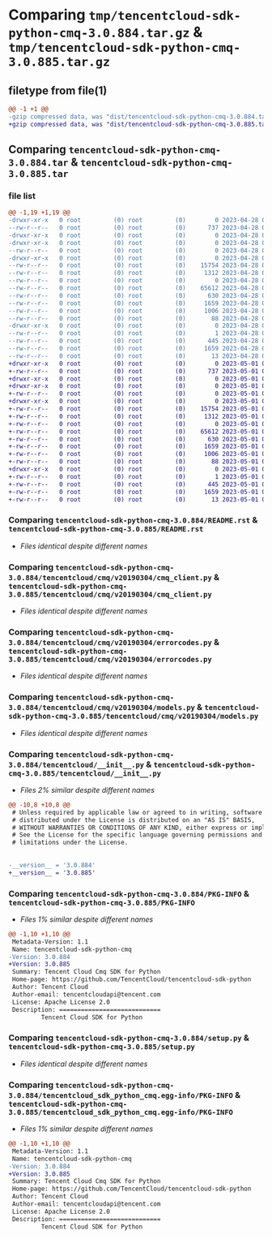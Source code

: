 # Comparing `tmp/tencentcloud-sdk-python-cmq-3.0.884.tar.gz` & `tmp/tencentcloud-sdk-python-cmq-3.0.885.tar.gz`

## filetype from file(1)

```diff
@@ -1 +1 @@
-gzip compressed data, was "dist/tencentcloud-sdk-python-cmq-3.0.884.tar", last modified: Fri Apr 28 02:09:46 2023, max compression
+gzip compressed data, was "dist/tencentcloud-sdk-python-cmq-3.0.885.tar", last modified: Mon May  1 00:33:16 2023, max compression
```

## Comparing `tencentcloud-sdk-python-cmq-3.0.884.tar` & `tencentcloud-sdk-python-cmq-3.0.885.tar`

### file list

```diff
@@ -1,19 +1,19 @@
-drwxr-xr-x   0 root         (0) root         (0)        0 2023-04-28 02:09:46.000000 tencentcloud-sdk-python-cmq-3.0.884/
--rw-r--r--   0 root         (0) root         (0)      737 2023-04-28 02:09:46.000000 tencentcloud-sdk-python-cmq-3.0.884/README.rst
-drwxr-xr-x   0 root         (0) root         (0)        0 2023-04-28 02:09:46.000000 tencentcloud-sdk-python-cmq-3.0.884/tencentcloud/
-drwxr-xr-x   0 root         (0) root         (0)        0 2023-04-28 02:09:46.000000 tencentcloud-sdk-python-cmq-3.0.884/tencentcloud/cmq/
--rw-r--r--   0 root         (0) root         (0)        0 2023-04-28 02:09:46.000000 tencentcloud-sdk-python-cmq-3.0.884/tencentcloud/cmq/__init__.py
-drwxr-xr-x   0 root         (0) root         (0)        0 2023-04-28 02:09:46.000000 tencentcloud-sdk-python-cmq-3.0.884/tencentcloud/cmq/v20190304/
--rw-r--r--   0 root         (0) root         (0)    15754 2023-04-28 02:09:46.000000 tencentcloud-sdk-python-cmq-3.0.884/tencentcloud/cmq/v20190304/cmq_client.py
--rw-r--r--   0 root         (0) root         (0)     1312 2023-04-28 02:09:46.000000 tencentcloud-sdk-python-cmq-3.0.884/tencentcloud/cmq/v20190304/errorcodes.py
--rw-r--r--   0 root         (0) root         (0)        0 2023-04-28 02:09:46.000000 tencentcloud-sdk-python-cmq-3.0.884/tencentcloud/cmq/v20190304/__init__.py
--rw-r--r--   0 root         (0) root         (0)    65612 2023-04-28 02:09:46.000000 tencentcloud-sdk-python-cmq-3.0.884/tencentcloud/cmq/v20190304/models.py
--rw-r--r--   0 root         (0) root         (0)      630 2023-04-28 02:09:46.000000 tencentcloud-sdk-python-cmq-3.0.884/tencentcloud/__init__.py
--rw-r--r--   0 root         (0) root         (0)     1659 2023-04-28 02:09:46.000000 tencentcloud-sdk-python-cmq-3.0.884/PKG-INFO
--rw-r--r--   0 root         (0) root         (0)     1006 2023-04-28 02:09:46.000000 tencentcloud-sdk-python-cmq-3.0.884/setup.py
--rw-r--r--   0 root         (0) root         (0)       88 2023-04-28 02:09:46.000000 tencentcloud-sdk-python-cmq-3.0.884/setup.cfg
-drwxr-xr-x   0 root         (0) root         (0)        0 2023-04-28 02:09:46.000000 tencentcloud-sdk-python-cmq-3.0.884/tencentcloud_sdk_python_cmq.egg-info/
--rw-r--r--   0 root         (0) root         (0)        1 2023-04-28 02:09:46.000000 tencentcloud-sdk-python-cmq-3.0.884/tencentcloud_sdk_python_cmq.egg-info/dependency_links.txt
--rw-r--r--   0 root         (0) root         (0)      445 2023-04-28 02:09:46.000000 tencentcloud-sdk-python-cmq-3.0.884/tencentcloud_sdk_python_cmq.egg-info/SOURCES.txt
--rw-r--r--   0 root         (0) root         (0)     1659 2023-04-28 02:09:46.000000 tencentcloud-sdk-python-cmq-3.0.884/tencentcloud_sdk_python_cmq.egg-info/PKG-INFO
--rw-r--r--   0 root         (0) root         (0)       13 2023-04-28 02:09:46.000000 tencentcloud-sdk-python-cmq-3.0.884/tencentcloud_sdk_python_cmq.egg-info/top_level.txt
+drwxr-xr-x   0 root         (0) root         (0)        0 2023-05-01 00:33:16.000000 tencentcloud-sdk-python-cmq-3.0.885/
+-rw-r--r--   0 root         (0) root         (0)      737 2023-05-01 00:33:16.000000 tencentcloud-sdk-python-cmq-3.0.885/README.rst
+drwxr-xr-x   0 root         (0) root         (0)        0 2023-05-01 00:33:16.000000 tencentcloud-sdk-python-cmq-3.0.885/tencentcloud/
+drwxr-xr-x   0 root         (0) root         (0)        0 2023-05-01 00:33:16.000000 tencentcloud-sdk-python-cmq-3.0.885/tencentcloud/cmq/
+-rw-r--r--   0 root         (0) root         (0)        0 2023-05-01 00:33:16.000000 tencentcloud-sdk-python-cmq-3.0.885/tencentcloud/cmq/__init__.py
+drwxr-xr-x   0 root         (0) root         (0)        0 2023-05-01 00:33:16.000000 tencentcloud-sdk-python-cmq-3.0.885/tencentcloud/cmq/v20190304/
+-rw-r--r--   0 root         (0) root         (0)    15754 2023-05-01 00:33:16.000000 tencentcloud-sdk-python-cmq-3.0.885/tencentcloud/cmq/v20190304/cmq_client.py
+-rw-r--r--   0 root         (0) root         (0)     1312 2023-05-01 00:33:16.000000 tencentcloud-sdk-python-cmq-3.0.885/tencentcloud/cmq/v20190304/errorcodes.py
+-rw-r--r--   0 root         (0) root         (0)        0 2023-05-01 00:33:16.000000 tencentcloud-sdk-python-cmq-3.0.885/tencentcloud/cmq/v20190304/__init__.py
+-rw-r--r--   0 root         (0) root         (0)    65612 2023-05-01 00:33:16.000000 tencentcloud-sdk-python-cmq-3.0.885/tencentcloud/cmq/v20190304/models.py
+-rw-r--r--   0 root         (0) root         (0)      630 2023-05-01 00:33:16.000000 tencentcloud-sdk-python-cmq-3.0.885/tencentcloud/__init__.py
+-rw-r--r--   0 root         (0) root         (0)     1659 2023-05-01 00:33:16.000000 tencentcloud-sdk-python-cmq-3.0.885/PKG-INFO
+-rw-r--r--   0 root         (0) root         (0)     1006 2023-05-01 00:33:16.000000 tencentcloud-sdk-python-cmq-3.0.885/setup.py
+-rw-r--r--   0 root         (0) root         (0)       88 2023-05-01 00:33:16.000000 tencentcloud-sdk-python-cmq-3.0.885/setup.cfg
+drwxr-xr-x   0 root         (0) root         (0)        0 2023-05-01 00:33:16.000000 tencentcloud-sdk-python-cmq-3.0.885/tencentcloud_sdk_python_cmq.egg-info/
+-rw-r--r--   0 root         (0) root         (0)        1 2023-05-01 00:33:16.000000 tencentcloud-sdk-python-cmq-3.0.885/tencentcloud_sdk_python_cmq.egg-info/dependency_links.txt
+-rw-r--r--   0 root         (0) root         (0)      445 2023-05-01 00:33:16.000000 tencentcloud-sdk-python-cmq-3.0.885/tencentcloud_sdk_python_cmq.egg-info/SOURCES.txt
+-rw-r--r--   0 root         (0) root         (0)     1659 2023-05-01 00:33:16.000000 tencentcloud-sdk-python-cmq-3.0.885/tencentcloud_sdk_python_cmq.egg-info/PKG-INFO
+-rw-r--r--   0 root         (0) root         (0)       13 2023-05-01 00:33:16.000000 tencentcloud-sdk-python-cmq-3.0.885/tencentcloud_sdk_python_cmq.egg-info/top_level.txt
```

### Comparing `tencentcloud-sdk-python-cmq-3.0.884/README.rst` & `tencentcloud-sdk-python-cmq-3.0.885/README.rst`

 * *Files identical despite different names*

### Comparing `tencentcloud-sdk-python-cmq-3.0.884/tencentcloud/cmq/v20190304/cmq_client.py` & `tencentcloud-sdk-python-cmq-3.0.885/tencentcloud/cmq/v20190304/cmq_client.py`

 * *Files identical despite different names*

### Comparing `tencentcloud-sdk-python-cmq-3.0.884/tencentcloud/cmq/v20190304/errorcodes.py` & `tencentcloud-sdk-python-cmq-3.0.885/tencentcloud/cmq/v20190304/errorcodes.py`

 * *Files identical despite different names*

### Comparing `tencentcloud-sdk-python-cmq-3.0.884/tencentcloud/cmq/v20190304/models.py` & `tencentcloud-sdk-python-cmq-3.0.885/tencentcloud/cmq/v20190304/models.py`

 * *Files identical despite different names*

### Comparing `tencentcloud-sdk-python-cmq-3.0.884/tencentcloud/__init__.py` & `tencentcloud-sdk-python-cmq-3.0.885/tencentcloud/__init__.py`

 * *Files 2% similar despite different names*

```diff
@@ -10,8 +10,8 @@
 # Unless required by applicable law or agreed to in writing, software
 # distributed under the License is distributed on an "AS IS" BASIS,
 # WITHOUT WARRANTIES OR CONDITIONS OF ANY KIND, either express or implied.
 # See the License for the specific language governing permissions and
 # limitations under the License.
 
 
-__version__ = '3.0.884'
+__version__ = '3.0.885'
```

### Comparing `tencentcloud-sdk-python-cmq-3.0.884/PKG-INFO` & `tencentcloud-sdk-python-cmq-3.0.885/PKG-INFO`

 * *Files 1% similar despite different names*

```diff
@@ -1,10 +1,10 @@
 Metadata-Version: 1.1
 Name: tencentcloud-sdk-python-cmq
-Version: 3.0.884
+Version: 3.0.885
 Summary: Tencent Cloud Cmq SDK for Python
 Home-page: https://github.com/TencentCloud/tencentcloud-sdk-python
 Author: Tencent Cloud
 Author-email: tencentcloudapi@tencent.com
 License: Apache License 2.0
 Description: ============================
         Tencent Cloud SDK for Python
```

### Comparing `tencentcloud-sdk-python-cmq-3.0.884/setup.py` & `tencentcloud-sdk-python-cmq-3.0.885/setup.py`

 * *Files identical despite different names*

### Comparing `tencentcloud-sdk-python-cmq-3.0.884/tencentcloud_sdk_python_cmq.egg-info/PKG-INFO` & `tencentcloud-sdk-python-cmq-3.0.885/tencentcloud_sdk_python_cmq.egg-info/PKG-INFO`

 * *Files 1% similar despite different names*

```diff
@@ -1,10 +1,10 @@
 Metadata-Version: 1.1
 Name: tencentcloud-sdk-python-cmq
-Version: 3.0.884
+Version: 3.0.885
 Summary: Tencent Cloud Cmq SDK for Python
 Home-page: https://github.com/TencentCloud/tencentcloud-sdk-python
 Author: Tencent Cloud
 Author-email: tencentcloudapi@tencent.com
 License: Apache License 2.0
 Description: ============================
         Tencent Cloud SDK for Python
```

